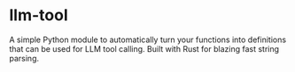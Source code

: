 # llm-tool
A simple Python module to automatically turn your functions into definitions that can be used for LLM tool calling. Built with Rust for blazing fast string parsing.
